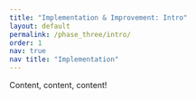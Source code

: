 ```yaml
---
title: "Implementation & Improvement: Intro"
layout: default
permalink: /phase_three/intro/
order: 1
nav: true
nav title: "Implementation"
---
```


Content, content, content!
